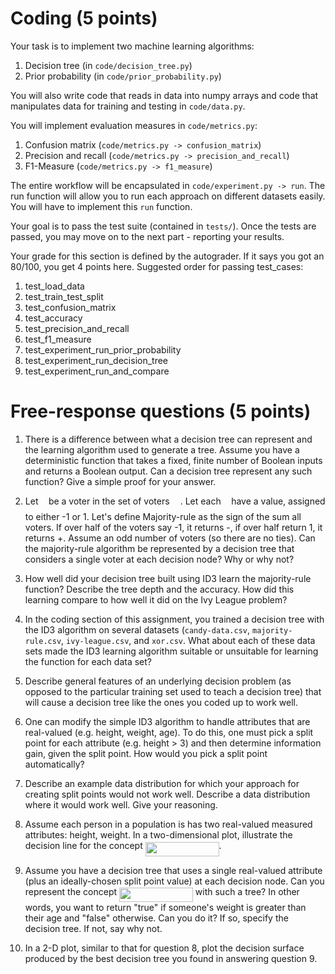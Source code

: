 # Coding (5 points)
Your task is to implement two machine learning algorithms:

1. Decision tree (in `code/decision_tree.py`)
2. Prior probability (in `code/prior_probability.py`)

You will also write code that reads in data into numpy arrays and code that manipulates
data for training and testing in `code/data.py`.

You will implement evaluation measures in `code/metrics.py`:

1. Confusion matrix (`code/metrics.py -> confusion_matrix`)
2. Precision and recall (`code/metrics.py -> precision_and_recall`)
3. F1-Measure (`code/metrics.py -> f1_measure`)

The entire workflow will be encapsulated in `code/experiment.py -> run`. The run function 
will allow you to run each approach on different datasets easily. You will have to 
implement this `run` function.

Your goal is to pass the test suite (contained in `tests/`). Once the tests are passed, you 
may move on to the next part - reporting your results.

Your grade for this section is defined by the autograder. If it says you got an 80/100,
you get 4 points here. Suggested order for passing test_cases:

1. test_load_data
2. test_train_test_split
3. test_confusion_matrix
4. test_accuracy
5. test_precision_and_recall
6. test_f1_measure
7. test_experiment_run_prior_probability
8. test_experiment_run_decision_tree
9. test_experiment_run_and_compare

# Free-response questions (5 points)

1. There is a difference between what a decision tree can represent and the learning algorithm used to generate a tree. Assume you have a deterministic function that takes a fixed, finite number of Boolean inputs and returns a Boolean output. Can a decision tree represent any such function? Give a simple proof for your answer. 

2. Let <img src="/tex/6c4adbc36120d62b98deef2a20d5d303.svg?invert_in_darkmode&sanitize=true" align=middle width=8.55786029999999pt height=14.15524440000002pt/>  be a voter in the set of voters <img src="/tex/a9a3a4a202d80326bda413b5562d5cd1.svg?invert_in_darkmode&sanitize=true" align=middle width=13.242037049999992pt height=22.465723500000017pt/>. Let each <img src="/tex/6c4adbc36120d62b98deef2a20d5d303.svg?invert_in_darkmode&sanitize=true" align=middle width=8.55786029999999pt height=14.15524440000002pt/> have a value, assigned to either -1 or 1. Let's define Majority-rule as the sign of the sum all voters. If over half of the voters say -1, it returns -, if over half return 1, it returns +. Assume an odd number of voters (so there are no ties). Can the majority-rule algorithm be represented by a decision tree that considers a single voter at each decision node? Why or why not?

3. How well did your decision tree built using ID3 learn the majority-rule function? Describe the tree depth and the accuracy. How did this learning compare to how well it did on the Ivy League problem? 

4. In the coding section of this assignment, you trained a decision tree with the ID3 algorithm on several datasets (`candy-data.csv`, `majority-rule.csv`, `ivy-league.csv`, and `xor.csv`. What about each of these data sets made the ID3 learning algorithm suitable or unsuitable for learning the function for each data set?

5. Describe general features of an underlying decision problem (as opposed to the particular training set used to teach a decision tree) that will cause a decision tree like the ones you coded up to work well.

6. One can modify the simple ID3 algorithm to handle attributes that are real-valued (e.g. height, weight, age). To do this, one must pick a split point for each attribute (e.g. height > 3) and then determine information gain, given the split point. How would you pick a split point automatically? 

7. Describe an example data distribution for which your approach for creating split points would not work well. Describe a data distribution where it would work well. Give your reasoning.

8. Assume each person in a population is has two real-valued measured attributes: height, weight. In a two-dimensional plot, illustrate the decision line for the concept <img src="/tex/a293d914d054946fddd8fb36eadc4799.svg?invert_in_darkmode&sanitize=true" align=middle width=117.90945869999997pt height=22.831056599999986pt/>.

9. Assume you have a decision tree that uses a single real-valued attribute (plus an ideally-chosen split point value) at each decision node. Can you represent the concept <img src="/tex/a293d914d054946fddd8fb36eadc4799.svg?invert_in_darkmode&sanitize=true" align=middle width=117.90945869999997pt height=22.831056599999986pt/> with such a tree?  In other words, you want to return "true" if someone's weight is greater than their age and "false" otherwise.  Can you do it? If so, specify the decision tree. If not, say why not.

10. In a 2-D plot, similar to that for question 8, plot the decision surface produced by the best decision tree you found in answering question 9.


